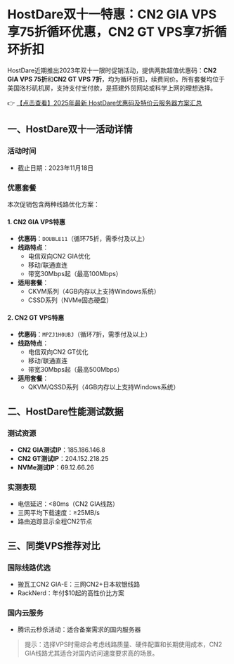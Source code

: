 # HostDare双十一特惠：CN2 GIA VPS享75折循环优惠，CN2 GT VPS享7折循环折扣

HostDare近期推出2023年双十一限时促销活动，提供两款超值优惠码：**CN2 GIA VPS 75折**和**CN2 GT VPS 7折**，均为循环折扣，续费同价。所有套餐均位于美国洛杉矶机房，支持支付宝付款，是搭建外贸网站或科学上网的理想选择。

👉 [【点击查看】2025年最新 HostDare优惠码及特价云服务器方案汇总](https://bit.ly/hostdare)

## 一、HostDare双十一活动详情

### 活动时间
- 截止日期：2023年11月18日

### 优惠套餐
本次促销包含两种线路优化方案：

#### 1. CN2 GIA VPS特惠
- **优惠码**：`DOUBLE11`（循环75折，需季付及以上）
- **线路特点**：
  - 电信双向CN2 GIA优化
  - 移动/联通直连
  - 带宽30Mbps起（最高100Mbps）
- **适用套餐**：
  - CKVM系列（4GB内存以上支持Windows系统）
  - CSSD系列（NVMe固态硬盘）

#### 2. CN2 GT VPS特惠
- **优惠码**：`MPZJ1H0UBJ`（循环7折，需季付及以上）
- **线路特点**：
  - 电信双向CN2 GT优化
  - 移动/联通直连
  - 带宽30Mbps起（最高500Mbps）
- **适用套餐**：
  - QKVM/QSSD系列（4GB内存以上支持Windows系统）

## 二、HostDare性能测试数据

### 测试资源
- **CN2 GIA测试IP**：185.186.146.8
- **CN2 GT测试IP**：204.152.218.25
- **NVMe测试IP**：69.12.66.26

### 实测表现
- 电信延迟：<80ms（CN2 GIA线路）
- 三网平均下载速度：≥25MB/s
- 路由追踪显示全程CN2节点

## 三、同类VPS推荐对比

### 国际线路优选
- 搬瓦工CN2 GIA-E：三网CN2+日本软银线路
- RackNerd：年付$10起的高性价比方案

### 国内云服务
- 腾讯云秒杀活动：适合备案需求的国内服务器

> 提示：选择VPS时需综合考虑线路质量、硬件配置和长期使用成本，CN2 GIA线路尤其适合对国内访问速度要求高的场景。
